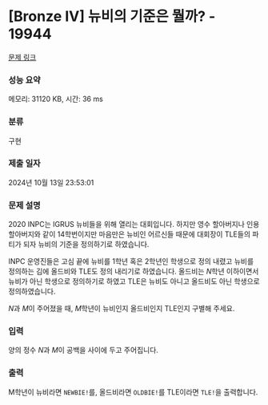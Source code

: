 # [Bronze IV] 뉴비의 기준은 뭘까? - 19944 

[문제 링크](https://www.acmicpc.net/problem/19944) 

### 성능 요약

메모리: 31120 KB, 시간: 36 ms

### 분류

구현

### 제출 일자

2024년 10월 13일 23:53:01

### 문제 설명

<p>2020 INPC는 IGRUS 뉴비들을 위해 열리는 대회입니다. 하지만 영수 할아버지나 인용 할아버지와 같이 14학번이지만 마음만은 뉴비인 어르신들 때문에 대회장이 TLE들의 파티가 되자 뉴비의 기준을 정의하기로 하였습니다.</p>

<p><meta charset="utf-8"></p>

<p>INPC 운영진들은 고심 끝에 뉴비를 1학년 혹은 2학년인 학생으로 정의 내렸고 뉴비를 정의하는 김에 올드비와 TLE도 정의 내리기로 하였습니다. 올드비는 <em>N</em>학년 이하이면서 뉴비가 아닌 학생으로 정의하기로 하였고 TLE은 뉴비도 아니고 올드비도 아닌 학생으로 정의하였습니다.</p>

<p><em>N</em>과 <em>M</em>이 주어졌을 때, <em>M</em>학년이 뉴비인지 올드비인지 TLE인지 구별해 주세요.</p>

### 입력 

 <p><meta charset="utf-8">양의 정수 <em>N</em>과 <em>M</em>이 공백을 사이에 두고 주어집니다.</p>

### 출력 

 <p>M학년이 뉴비라면 <code>NEWBIE!</code>를, 올드비라면 <code>OLDBIE!</code>를 TLE이라면 <code>TLE!</code>을 출력합니다.</p>

